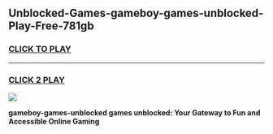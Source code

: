 
## Unblocked-Games-gameboy-games-unblocked-Play-Free-781gb
<h3>
<a href="https://premium76.site?title=gameboy-games-unblocked&ref=19M">CLICK TO PLAY</a></h3>
<hr>

<h3>
<a href="https://premium76.site?title=gameboy-games-unblocked&ref=19M">CLICK 2 PLAY</a>
  
</h3>

<a href="https://premium76.site?title=gameboy-games-unblocked&ref=19M"><img src="https://clearcache.store/games.png"></a>


**gameboy-games-unblocked games unblocked: Your Gateway to Fun and Accessible Online Gaming**
